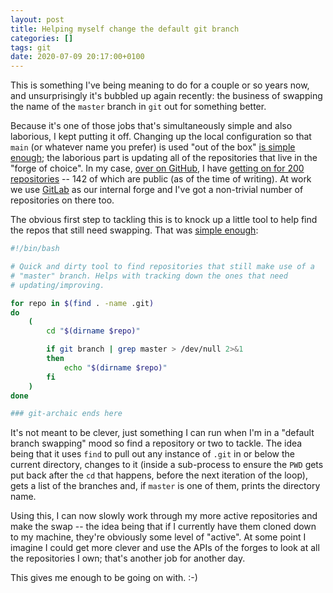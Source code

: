 ```yaml
---
layout: post
title: Helping myself change the default git branch
categories: []
tags: git
date: 2020-07-09 20:17:00+0100
---
```


This is something I've being meaning to do for a couple or so years now, and
unsurprisingly it's bubbled up again recently: the business of swapping the
name of the `master` branch in `git` out for something better.

Because it's one of those jobs that's simultaneously simple and also
laborious, I kept putting it off. Changing up the local configuration so
that `main` (or whatever name you prefer) is used "out of the box" [is
simple enough](https://leigh.net.au/writing/git-init-main/); the laborious
part is updating all of the repositories that live in the "forge of choice".
In my case, [over on GitHub](https://github.com/davep), I have [getting on
for 200 repositories](https://github.com/davep?tab=repositories) -- 142 of
which are public (as of the time of writing). At work we use
[GitLab](https://gitlab.com/) as our internal forge and I've got a
non-trivial number of repositories on there too.

The obvious first step to tackling this is to knock up a little tool to help
find the repos that still need swapping. That was [simple
enough](https://github.com/davep/git-archaic):

```bash
#!/bin/bash

# Quick and dirty tool to find repositories that still make use of a
# "master" branch. Helps with tracking down the ones that need
# updating/improving.

for repo in $(find . -name .git)
do
    (
        cd "$(dirname $repo)"

        if git branch | grep master > /dev/null 2>&1
        then
            echo "$(dirname $repo)"
        fi
    )
done

### git-archaic ends here
```

It's not meant to be clever, just something I can run when I'm in a "default
branch swapping" mood so find a repository or two to tackle. The idea being
that it uses `find` to pull out any instance of `.git` in or below the
current directory, changes to it (inside a sub-process to ensure the `PWD`
gets put back after the `cd` that happens, before the next iteration of the
loop), gets a list of the branches and, if `master` is one of them, prints
the directory name.

Using this, I can now slowly work through my more active repositories and
make the swap -- the idea being that if I currently have them cloned down to
my machine, they're obviously some level of "active". At some point I
imagine I could get more clever and use the APIs of the forges to look at
all the repositories I own; that's another job for another day.

This gives me enough to be going on with. :-)

[//]: # (2020-07-09-helping-myself-change-the-default-git-branch.md ends here)
